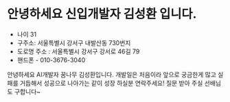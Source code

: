 # 안녕하세요 신입개발자 김성환 입니다.

* 나이 31
* 구주소: 서울특별시 강서구 내발산동 730번지
* 도로명 주소 : 서울특별시 강서구 강서로 46길 79
 * 핸드폰 - 010-3676-3040

안녕하세요 AI개발자 꿈나무 김성환입니다. 개발일은 처음이라 앞으로 궁금한게 많고 실패를 거듭해서 성공으로 나아가는 같이 성장 하실분 연락주세요! 
질문 받아 주실 선배님도 구합니다~

